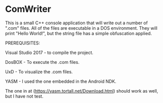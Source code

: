 # ComWriter

This is a small C++ console application that will write out a number of ".com" files.  All of the files are executable in a DOS environment.  They will print "Hello World!", but the string file has a simple obfuscation applied.

PREREQUISITES:

Visual Studio 2017 - to compile the project.

DosBOX - To execute the .com files.

UxD - To visualize the .com files.


YASM - I used the one embedded in the Android NDK.  


The one in at (https://yasm.tortall.net/Download.html) should work as well, but I have not test.
